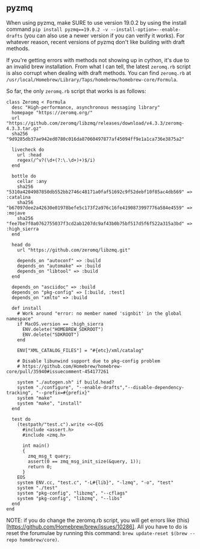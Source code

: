 pyzmq
---

When using pyzmq, make SURE to use version 19.0.2 by using the install command `pip install pyzmq==19.0.2 -v --install-option=--enable-drafts` (you can also use a newer version if you can verify it works). For whatever reason, recent versions of pyzmq don't like building with draft methods.

If you're getting errors with methods not showing up in cython, it's due to an invalid brew installation. From what I can tell, the latest `zeromq.rb` script is also corrupt when dealing with draft methods. You can find `zeromq.rb` at `/usr/local/Homebrew/Library/Taps/homebrew/homebrew-core/Formula`.

So far, the only `zeromq.rb` script that works is as follows:
```
class Zeromq < Formula
  desc "High-performance, asynchronous messaging library"
  homepage "https://zeromq.org/"
  url "https://github.com/zeromq/libzmq/releases/download/v4.3.3/zeromq-4.3.3.tar.gz"
  sha256 "9d9285db37ae942ed0780c016da87060497877af45094ff9e1a1ca736e3875a2"

  livecheck do
    url :head
    regex(/^v?(\d+(?:\.\d+)+)$/i)
  end

  bottle do
    cellar :any
    sha256 "5310a4204987850db552bb2746c48171a0faf51692c9f52debf10f85ac4db569" => :catalina
    sha256 "b67097dee2a42630e01978befe5c173f2a976c16fe4190873997776a584e4559" => :mojave
    sha256 "fee7be7f0a0762755037f3cd2ab1207dc9af43b0b75bf517d5f6f522a315a3bd" => :high_sierra
  end

  head do
    url "https://github.com/zeromq/libzmq.git"

    depends_on "autoconf" => :build
    depends_on "automake" => :build
    depends_on "libtool" => :build
  end

  depends_on "asciidoc" => :build
  depends_on "pkg-config" => [:build, :test]
  depends_on "xmlto" => :build

  def install
    # Work around "error: no member named 'signbit' in the global namespace"
    if MacOS.version == :high_sierra
      ENV.delete("HOMEBREW_SDKROOT")
      ENV.delete("SDKROOT")
    end

    ENV["XML_CATALOG_FILES"] = "#{etc}/xml/catalog"

    # Disable libunwind support due to pkg-config problem
    # https://github.com/Homebrew/homebrew-core/pull/35940#issuecomment-454177261

    system "./autogen.sh" if build.head?
    system "./configure", "--enable-drafts","--disable-dependency-tracking", "--prefix=#{prefix}"
    system "make"
    system "make", "install"
  end

  test do
    (testpath/"test.c").write <<~EOS
      #include <assert.h>
      #include <zmq.h>

      int main()
      {
        zmq_msg_t query;
        assert(0 == zmq_msg_init_size(&query, 1));
        return 0;
      }
    EOS
    system ENV.cc, "test.c", "-L#{lib}", "-lzmq", "-o", "test"
    system "./test"
    system "pkg-config", "libzmq", "--cflags"
    system "pkg-config", "libzmq", "--libs"
  end
end
```

NOTE: if you do change the zeromq.rb script, you will get errors like (this)[https://github.com/Homebrew/brew/issues/10286]. All you have to do is reset the forumulae by running this command: `brew update-reset $(brew --repo homebrew/core)`.
